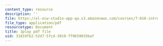 ```yaml
---
content_type: resource
description: ''
file: https://ol-ocw-studio-app-qa.s3.amazonaws.com/courses/7-016-introductory-biology-fall-2018/31819fb252d757cd3019ff9659035baf_oOya3cFmAMc.pdf
file_type: application/pdf
resourcetype: Document
title: 3play pdf file
uid: 31819fb2-52d7-57cd-3019-ff9659035baf
---
```

